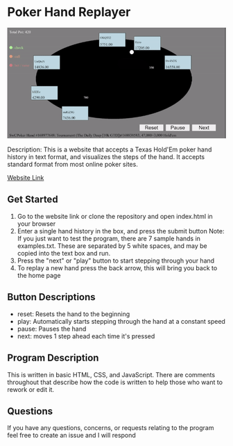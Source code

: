 # Poker Hand Replayer

![](https://github.com/caJoey/Poker_Hand_Replayer/blob/main/images/pokerGif.gif)

Description: This is a website that accepts a Texas Hold'Em poker hand history in text format, and visualizes the steps of the hand. It accepts standard format from most online poker sites.

[Website Link](https://poker-hand-replayer.vercel.app/)

 ## Get Started 
 1. Go to the website link or clone the repository and open index.html in your browser
 2. Enter a single hand history in the box, and press the submit button
 Note: If you just want to test the program, there are 7 sample hands in examples.txt. These are separated by 5 white spaces, and may be copied into the text box and run.
 3. Press the "next" or "play" button to start stepping through your hand
 4. To replay a new hand press the back arrow, this will bring you back to the home page
 
 ## Button Descriptions
  * reset: Resets the hand to the beginning
  * play: Automatically starts stepping through the hand at a constant speed
  * pause: Pauses the hand
  * next: moves 1 step ahead each time it's pressed

## Program Description
This is written in basic HTML, CSS, and JavaScript. There are comments throughout that describe how the code is written to help those who want to rework or edit it.

## Questions
If you have any questions, concerns, or requests relating to the program feel free to create an issue and I will respond
